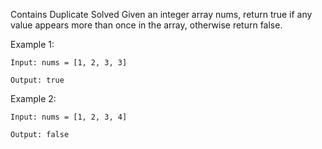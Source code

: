 Contains Duplicate
Solved 
Given an integer array nums, return true if any value appears more than once in the array, otherwise return false.

Example 1:

```
Input: nums = [1, 2, 3, 3]

Output: true

```

Example 2:

```
Input: nums = [1, 2, 3, 4]

Output: false
 ```
